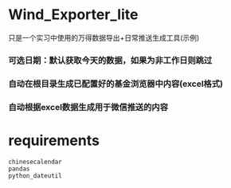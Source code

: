 # Wind_Exporter_lite
 只是一个实习中使用的万得数据导出+日常推送生成工具(示例)
### 可选日期：默认获取今天的数据，如果为非工作日则跳过
### 自动在根目录生成已配置好的基金浏览器中内容(excel格式)
### 自动根据excel数据生成用于微信推送的内容
# requirements
```
chinesecalendar
pandas
python_dateutil
```
